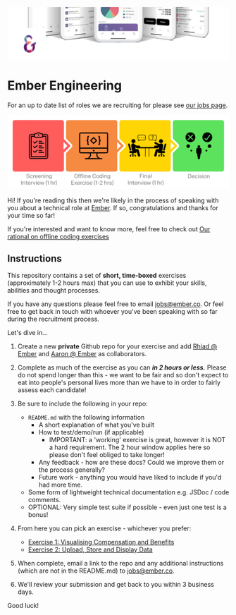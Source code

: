 ![Ember](assets/header.png?raw=true)

# Ember Engineering

For an up to date list of roles we are recruiting for please see [our jobs page](https://apply.workable.com/emberdigital/#jobs).

![Hiring Process](assets/process.png?raw=true)

Hi! If you're reading this then we're likely in the process of speaking with you about a technical role at [Ember](https://www.ember.co). If so, congratulations and thanks for your time so far!

If you're interested and want to know more, feel free to check out [Our rational on offline coding exercises](RATIONAL.md)

## Instructions

This repository contains a set of **short, time-boxed** exercises (approximately 1-2 hours max) that you can use to exhibit your skills, abilities and thought processes.

If you have any questions please feel free to email jobs@ember.co. Or feel free to get back in touch with whoever you've been speaking with so far during the recruitment process.

Let's dive in...

1. Create a new **private** Github repo for your exercise and add [Rhiad @ Ember](https://github.com/rhiadj) and [Aaron @ Ember](https://github.com/aarshaw) as collaborators.

2. Complete as much of the exercise as you can _**in 2 hours or less.**_ Please do not spend longer than this - we want to be fair and so don't expect to eat into people's personal lives more than we have to in order to fairly assess each candidate!

3. Be sure to include the following in your repo:
    * `README.md` with the following information
        * A short explanation of what you've built
        * How to test/demo/run (if applicable)
            * IMPORTANT: a 'working' exercise is great, however it is NOT a hard requirement. The 2 hour window applies here so please don't feel obliged to take longer!
        * Any feedback - how are these docs? Could we improve them or the process generally?
        * Future work - anything you would have liked to include if you'd had more time.
    * Some form of lightweight technical documentation e.g. JSDoc / code comments.
    * OPTIONAL: Very simple test suite if possible - even just one test is a bonus!

4. From here you can pick an exercise - whichever you prefer:
    * [Exercise 1: Visualising Compensation and Benefits](exercise1/README.md)
    * [Exercise 2: Upload, Store and Display Data](exercise2/README.md)

5. When complete, email a link to the repo and any additional instructions (which are not in the README.md) to jobs@ember.co.

6. We'll review your submission and get back to you within 3 business days.

Good luck!





